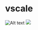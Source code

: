 # vscale

![Alt text](http://albert-magyar.github.io/vscale/vscale.svg)
<img src="http://albert-magyar.github.io/vscale/vscale.svg">
